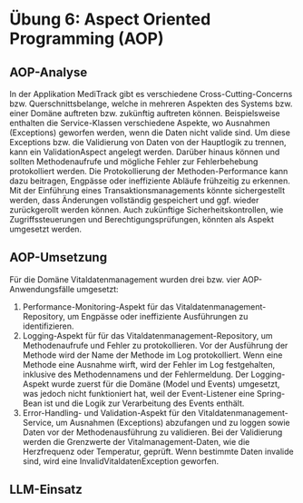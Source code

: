 # Übung 6: Aspect Oriented Programming (AOP)

## AOP-Analyse
In der Applikation MediTrack gibt es verschiedene Cross-Cutting-Concerns bzw. Querschnittsbelange, welche in mehreren Aspekten des Systems bzw. einer Domäne auftreten bzw. zukünftig auftreten können. Beispielsweise enthalten die Service-Klassen verschiedene Aspekte, wo Ausnahmen (Exceptions) geworfen werden, wenn die Daten nicht valide sind. Um diese Exceptions bzw. die Validierung von Daten von der Hauptlogik zu trennen, kann ein ValidationAspect angelegt werden. Darüber hinaus können und sollten Methodenaufrufe und mögliche Fehler zur Fehlerbehebung protokolliert werden. Die Protokollierung der Methoden-Performance kann dazu beitragen, Engpässe oder ineffiziente Abläufe frühzeitig zu erkennen. Mit der Einführung eines Transaktionsmanagements könnte sichergestellt werden, dass Änderungen vollständig gespeichert und ggf. wieder zurückgerollt werden können. Auch zukünftige Sicherheitskontrollen, wie Zugriffssteuerungen und Berechtigungsprüfungen, könnten als Aspekt umgesetzt werden.

## AOP-Umsetzung
Für die Domäne Vitaldatenmanagement wurden drei bzw. vier AOP-Anwendungsfälle umgesetzt:
1. Performance-Monitoring-Aspekt für das Vitaldatenmanagement-Repository, um Engpässe oder ineffiziente Ausführungen zu identifizieren.
2. Logging-Aspekt für für das Vitaldatenmanagement-Repository, um Methodenaufrufe und Fehler zu protokollieren. Vor der Ausführung der Methode wird der Name der Methode im Log protokolliert. Wenn eine Methode eine Ausnahme wirft, wird der Fehler im Log festgehalten, inklusive des Methodennamens und der Fehlermeldung. Der Logging-Aspekt wurde zuerst für die Domäne (Model und Events) umgesetzt, was jedoch nicht funktioniert hat, weil der Event-Listener eine Spring-Bean ist und die Logik zur Verarbeitung des Events enthält.
3. Error-Handling- und Validation-Aspekt für den Vitaldatenmanagement-Service, um Ausnahmen (Exceptions) abzufangen und zu loggen sowie Daten vor der Methodenausführung zu validieren. Bei der Validierung werden die Grenzwerte der Vitalmanagement-Daten, wie die Herzfrequenz oder Temperatur, geprüft. Wenn bestimmte Daten invalide sind, wird eine InvalidVitaldatenException geworfen.

## LLM-Einsatz
